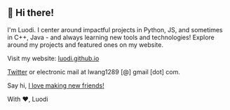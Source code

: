 ## 👋 Hi there!

I'm Luodi. I center around impactful projects in Python, JS, and sometimes in C++, Java - and always learning new tools and technologies! Explore around my projects and featured ones on my website.

Visit my website: [luodi.github.io](luodi.github.io)

[Twitter](twitter.com/luodiwg) or 
electronic mail at lwang1289 [@] gmail [dot] com. 

Say hi, [I love making new friends!](https://lettersfromhomeandaway.substack.com/p/-letter-36-on-friendship?s=r&curius=1419)

With ❤️, Luodi
